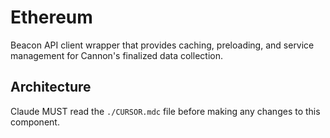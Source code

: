 # Ethereum

Beacon API client wrapper that provides caching, preloading, and service management for Cannon's finalized data collection.

## Architecture  
Claude MUST read the `./CURSOR.mdc` file before making any changes to this component.